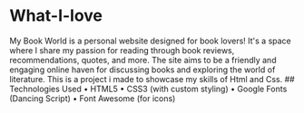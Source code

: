 # What-I-love
My Book World is a personal website designed for book lovers! It's a space where I share my passion for reading through book reviews, recommendations, quotes, and more.  The site aims to be a friendly and engaging online haven for discussing books and exploring the world of literature.
This is a project i made to showcase my skills of Html and Css.
    ## Technologies Used
    •   HTML5
    •   CSS3 (with custom styling)
    •   Google Fonts (Dancing Script)
    •   Font Awesome (for icons)
